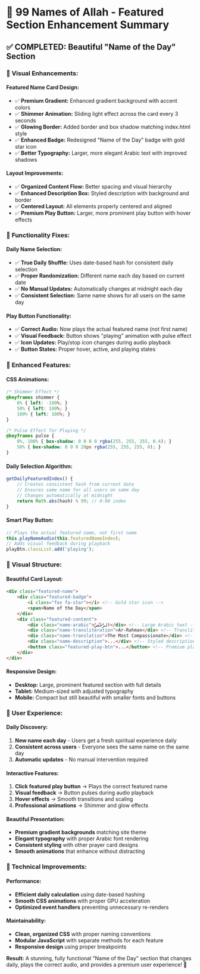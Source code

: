 # 🌟 99 Names of Allah - Featured Section Enhancement Summary

## ✅ **COMPLETED: Beautiful "Name of the Day" Section**

### 🎨 **Visual Enhancements:**

#### **Featured Name Card Design:**
- ✅ **Premium Gradient:** Enhanced gradient background with accent colors
- ✅ **Shimmer Animation:** Sliding light effect across the card every 3 seconds
- ✅ **Glowing Border:** Added border and box shadow matching index.html style
- ✅ **Enhanced Badge:** Redesigned "Name of the Day" badge with gold star icon
- ✅ **Better Typography:** Larger, more elegant Arabic text with improved shadows

#### **Layout Improvements:**
- ✅ **Organized Content Flow:** Better spacing and visual hierarchy
- ✅ **Enhanced Description Box:** Styled description with background and border
- ✅ **Centered Layout:** All elements properly centered and aligned
- ✅ **Premium Play Button:** Larger, more prominent play button with hover effects

### 🔄 **Functionality Fixes:**

#### **Daily Name Selection:**
- ✅ **True Daily Shuffle:** Uses date-based hash for consistent daily selection
- ✅ **Proper Randomization:** Different name each day based on current date
- ✅ **No Manual Updates:** Automatically changes at midnight each day
- ✅ **Consistent Selection:** Same name shows for all users on the same day

#### **Play Button Functionality:**
- ✅ **Correct Audio:** Now plays the actual featured name (not first name)
- ✅ **Visual Feedback:** Button shows "playing" animation with pulse effect
- ✅ **Icon Updates:** Play/stop icon changes during audio playback
- ✅ **Button States:** Proper hover, active, and playing states

### 🎯 **Enhanced Features:**

#### **CSS Animations:**
```css
/* Shimmer Effect */
@keyframes shimmer {
    0% { left: -100%; }
    50% { left: 100%; }
    100% { left: 100%; }
}

/* Pulse Effect for Playing */
@keyframes pulse {
    0%, 100% { box-shadow: 0 0 0 0 rgba(255, 255, 255, 0.4); }
    50% { box-shadow: 0 0 0 20px rgba(255, 255, 255, 0); }
}
```

#### **Daily Selection Algorithm:**
```javascript
getDailyFeaturedIndex() {
    // Creates consistent hash from current date
    // Ensures same name for all users on same day
    // Changes automatically at midnight
    return Math.abs(hash) % 99; // 0-98 index
}
```

#### **Smart Play Button:**
```javascript
// Plays the actual featured name, not first name
this.playNameAudio(this.featuredNameIndex);
// Adds visual feedback during playback
playBtn.classList.add('playing');
```

### 🎨 **Visual Structure:**

#### **Beautiful Card Layout:**
```html
<div class="featured-name">
    <div class="featured-badge">
        <i class="fas fa-star"></i> <!-- Gold star icon -->
        <span>Name of the Day</span>
    </div>
    <div class="featured-content">
        <div class="name-arabic">الرَّحْمَنُ</div> <!-- Large Arabic text -->
        <div class="name-transliteration">Ar-Rahman</div> <!-- Transliteration -->
        <div class="name-translation">The Most Compassionate</div> <!-- Translation -->
        <div class="name-description">...</div> <!-- Styled description box -->
        <button class="featured-play-btn">...</button> <!-- Premium play button -->
    </div>
</div>
```

#### **Responsive Design:**
- **Desktop:** Large, prominent featured section with full details
- **Tablet:** Medium-sized with adjusted typography
- **Mobile:** Compact but still beautiful with smaller fonts and buttons

### 🌟 **User Experience:**

#### **Daily Discovery:**
1. **New name each day** - Users get a fresh spiritual experience daily
2. **Consistent across users** - Everyone sees the same name on the same day
3. **Automatic updates** - No manual intervention required

#### **Interactive Features:**
1. **Click featured play button** → Plays the correct featured name
2. **Visual feedback** → Button pulses during audio playback
3. **Hover effects** → Smooth transitions and scaling
4. **Professional animations** → Shimmer and glow effects

#### **Beautiful Presentation:**
- **Premium gradient backgrounds** matching site theme
- **Elegant typography** with proper Arabic font rendering
- **Consistent styling** with other prayer card designs
- **Smooth animations** that enhance without distracting

### 🚀 **Technical Improvements:**

#### **Performance:**
- **Efficient daily calculation** using date-based hashing
- **Smooth CSS animations** with proper GPU acceleration
- **Optimized event handlers** preventing unnecessary re-renders

#### **Maintainability:**
- **Clean, organized CSS** with proper naming conventions
- **Modular JavaScript** with separate methods for each feature
- **Responsive design** using proper breakpoints

**Result:** A stunning, fully functional "Name of the Day" section that changes daily, plays the correct audio, and provides a premium user experience! 🌟
